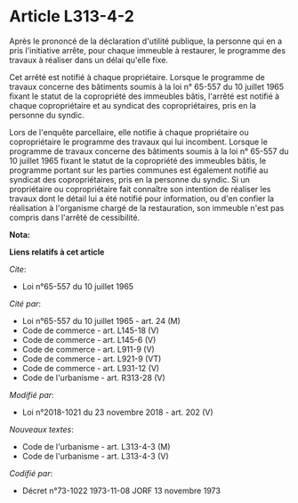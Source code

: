 # Article L313-4-2

Après le prononcé de la déclaration d'utilité publique, la personne qui en a pris l'initiative arrête, pour chaque immeuble à
restaurer, le programme des travaux à réaliser dans un délai qu'elle fixe.

Cet arrêté est notifié à chaque propriétaire. Lorsque le programme de travaux concerne des bâtiments soumis à la loi n°
65-557 du 10 juillet 1965 fixant le statut de la copropriété des immeubles bâtis, l'arrêté est notifié à chaque
copropriétaire et au syndicat des copropriétaires, pris en la personne du syndic.

Lors de l'enquête parcellaire, elle notifie à chaque propriétaire ou copropriétaire le programme des travaux qui lui
incombent. Lorsque le programme de travaux concerne des bâtiments soumis à la loi n° 65-557 du 10 juillet 1965 fixant le
statut de la copropriété des immeubles bâtis, le programme portant sur les parties communes est également notifié au syndicat
des copropriétaires, pris en la personne du syndic. Si un propriétaire ou copropriétaire fait connaître son intention de
réaliser les travaux dont le détail lui a été notifié pour information, ou d'en confier la réalisation à l'organisme chargé
de la restauration, son immeuble n'est pas compris dans l'arrêté de cessibilité.

**Nota:**



**Liens relatifs à cet article**

_Cite_:

  - Loi n°65-557 du 10 juillet 1965

_Cité par_:

  - Loi n°65-557 du 10 juillet 1965 - art. 24 (M)
  - Code de commerce - art. L145-18 (V)
  - Code de commerce - art. L145-6 (V)
  - Code de commerce - art. L911-9 (V)
  - Code de commerce - art. L921-9 (VT)
  - Code de commerce - art. L931-12 (V)
  - Code de l'urbanisme - art. R313-28 (V)

_Modifié par_:

  - Loi n°2018-1021 du 23 novembre 2018 - art. 202 (V)

_Nouveaux textes_:

  - Code de l'urbanisme - art. L313-4-3 (M)
  - Code de l'urbanisme - art. L313-4-3 (V)

_Codifié par_:

  - Décret n°73-1022 1973-11-08 JORF 13 novembre 1973
